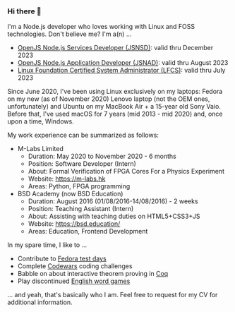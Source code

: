 ### Hi there 👋

I'm a Node.js developer who loves working with Linux and FOSS technologies. Don't believe me? I'm a(n) ...

- [OpenJS Node.js Services Developer (JSNSD)](https://www.youracclaim.com/badges/8cb25f58-4d9b-4511-a535-4021ce7c9c2c): valid thru December 2023
- [OpenJS Node.js Application Developer (JSNAD)](https://www.youracclaim.com/badges/ae2d70bc-0d1f-43e4-b630-943548a3b5ac): valid thru August 2023
- [Linux Foundation Certified System Administrator (LFCS)](https://www.youracclaim.com/badges/c4937ae9-2fe5-41cf-a054-ad052f78361e): valid thru July 2023

Since June 2020, I've been using Linux exclusively on my laptops: Fedora on my new (as of November 2020) Lenovo laptop (not the OEM ones, unfortunately) and Ubuntu on my MacBook Air + a 15-year old Sony Vaio. Before that, I've used macOS for 7 years (mid 2013 - mid 2020) and, once upon a time, Windows.

My work experience can be summarized as follows:

- M-Labs Limited
  - Duration: May 2020 to November 2020 - 6 months
  - Position: Software Developer (Intern)
  - About: Formal Verification of FPGA Cores For a Physics Experiment
  - Website: https://m-labs.hk
  - Areas: Python, FPGA programming
- BSD Academy (now BSD Education)
  - Duration: August 2016 (01/08/2016-14/08/2016) - 2 weeks
  - Position: Teaching Assistant (Intern)
  - About: Assisting with teaching duties on HTML5+CSS3+JS
  - Website: https://bsd.education/
  - Areas: Education, Frontend Development

In my spare time, I like to ...

- Contribute to [Fedora test days](https://fedoraproject.org/wiki/QA/Test_Days)
- Complete [Codewars](https://www.codewars.com) coding challenges
- Babble on about interactive theorem proving in [Coq](https://coq.inria.fr)
- Play discontinued [English word games](https://www.rockpapershotgun.com/2020/05/11/bookworm-adventures-has-been-erased-from-the-internet-and-i-want-to-know-why/)

... and yeah, that's basically who I am. Feel free to request for my CV for additional information.

<!--
**DonaldKellett/DonaldKellett** is a ✨ _special_ ✨ repository because its `README.md` (this file) appears on your GitHub profile.

Here are some ideas to get you started:

- 🔭 I’m currently working on ...
- 🌱 I’m currently learning ...
- 👯 I’m looking to collaborate on ...
- 🤔 I’m looking for help with ...
- 💬 Ask me about ...
- 📫 How to reach me: ...
- 😄 Pronouns: ...
- ⚡ Fun fact: ...
-->
